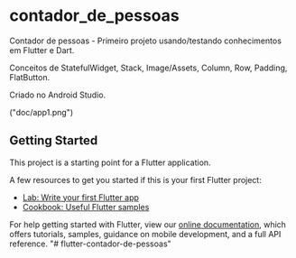 # contador_de_pessoas

Contador de pessoas - Primeiro projeto usando/testando conhecimentos em Flutter e Dart.

Conceitos de StatefulWidget, Stack, Image/Assets, Column, Row, Padding, FlatButton.

Criado no Android Studio.

("doc/app1.png")


## Getting Started

This project is a starting point for a Flutter application.

A few resources to get you started if this is your first Flutter project:

- [Lab: Write your first Flutter app](https://flutter.dev/docs/get-started/codelab)
- [Cookbook: Useful Flutter samples](https://flutter.dev/docs/cookbook)

For help getting started with Flutter, view our
[online documentation](https://flutter.dev/docs), which offers tutorials,
samples, guidance on mobile development, and a full API reference.
"# flutter-contador-de-pessoas" 
